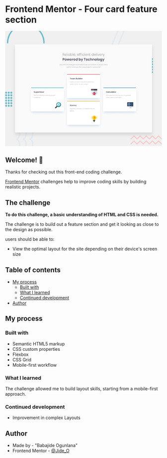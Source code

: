 # Frontend Mentor - Four card feature section

![Design preview for the Results summary component coding challenge](./design/desktop-preview.jpg)

## Welcome! 👋

Thanks for checking out this front-end coding challenge.

[Frontend Mentor](https://www.frontendmentor.io) challenges help to improve coding skills by building realistic projects.


## The challenge

**To do this challenge, a basic understanding of HTML and CSS is needed.**

The challenge is to build out a feature section and get it looking as close to the design as possible.

users should be able to:

- View the optimal layout for the site depending on their device's screen size

## Table of contents

- [My process](#my-process)
  - [Built with](#built-with)
  - [What I learned](#what-i-learned)
  - [Continued development](#continued-development)
- [Author](#author)


## My process

### Built with

- Semantic HTML5 markup
- CSS custom properties
- Flexbox
- CSS Grid
- Mobile-first workflow

### What I learned
The challenge allowed me to build layout skills, starting from a mobile-first approach.

### Continued development
- Improvement in complex Layouts


## Author
- Made by - "Babajide Ogunlana"
- Frontend Mentor - [@Jide_O](https://www.frontendmentor.io/profile/JideOgunlana)
